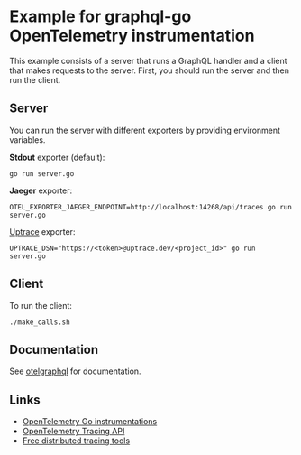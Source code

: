 # Example for graphql-go OpenTelemetry instrumentation

This example consists of a server that runs a GraphQL handler and a client that makes requests to
the server. First, you should run the server and then run the client.

## Server

You can run the server with different exporters by providing environment variables.

**Stdout** exporter (default):

```shell
go run server.go
```

**Jaeger** exporter:

```shell
OTEL_EXPORTER_JAEGER_ENDPOINT=http://localhost:14268/api/traces go run server.go
```

[Uptrace](https://github.com/uptrace/uptrace/) exporter:

```shell
UPTRACE_DSN="https://<token>@uptrace.dev/<project_id>" go run server.go
```

## Client

To run the client:

```shell
./make_calls.sh
```

## Documentation

See [otelgraphql](../) for documentation.

## Links

- [OpenTelemetry Go instrumentations](https://opentelemetry.uptrace.dev/instrumentations/?lang=go)
- [OpenTelemetry Tracing API](https://opentelemetry.uptrace.dev/guide/go-tracing.html)
- [Free distributed tracing tools](https://get.uptrace.dev/compare/distributed-tracing-tools.html)
